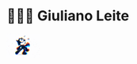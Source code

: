 <div>
  <h1>👨🏻‍💻 Giuliano Leite</h1>
  <div>
      <img src="gato.gif" height="50em">
  </div>
  
  
 </div>
